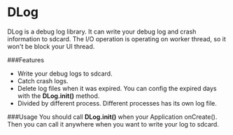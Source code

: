 # DLog
DLog is a debug log library. It can write your debug log and crash information to sdcard.
The I/O operation is operating on worker thread, so it won't be block your UI thread.

###Features
* Write your debug logs to sdcard.
* Catch crash logs.
* Delete log files when it was expired. You can config the expired days with the **DLog.init()** method.
* Divided by different process. Different processes has its own log file.

###Usage
You should call **DLog.init()** when your Application onCreate(). 
Then you can call it anywhere when you want to write your log to sdcard.
